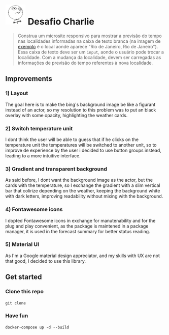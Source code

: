 # <img src="ca.png" alt="HU" width="64" /> Desafio Charlie

> Construa um microsite responsivo para mostrar a previsão do tempo nas localidades informadas na caixa de texto branca (na imagem de [exemplo](./exemplo.jpg) é o local aonde aparece "Rio de Janeiro, Rio de Janeiro"). Essa caixa de texto deve ser um `input`, aonde o usuário pode trocar a localidade. Com a mudança da localidade, devem ser carregadas as informações de previsão do tempo referentes à nova localidade.

## Improvements
### 1) Layout
The goal here is to make the bing's background image be like a figurant instead of an actor, so my resolution to this problem was to put an black overlay with some opacity, highlighting the weather cards. 

### 2) Switch temperature unit
I dont think the user will be able to guess that if he clicks on the temperature unit the temperatures will be switched to another unit, so to improve de experience by the user i decided to use button groups instead, leading to a more intuitive interface.

### 3) Gradient and transparent background
As said before, I dont want the background image as the actor, but the cards with the temperature, so I exchange the gradient with a slim vertical bar that colirize depending on the weather, keeping the background white with dark letters, improving readability without mixing with the background.

### 4) Fontawesome icons
I dopted Fontawesome icons in exchange for manutenability and for the plug and play convenient, as the package is maintened in a package manager, it is used in the forecast summary for better status reading.

### 5) Material UI
As I'm a Google material design appreciator, and my skills with UX are not that good, I decided to use this library.

## Get started
### Clone this repo
`git clone`

### Have fun
`docker-compose up -d --build`